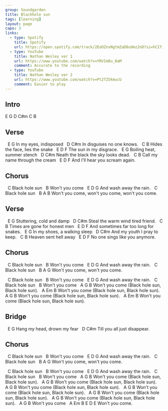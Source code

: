 ```yaml
---
group: Soundgarden
title: Blackhole sun
tags: [learning]
layout: page
capo: 3
links:
  - type: Spotify
    title: Spotify
    url: https://open.spotify.com/track/2EoOZnxNgtmZaD8uUmz2nD?si=hCIfi-IVQmaPcNsiafg69Q
  - type: YouTube
    title: Nathan Wesley ver 1 
    url: https://www.youtube.com/watch?v=YRVIm8u_BaM
    comment: Accurate to the recording
  - type: YouTube
    title: Nathan Wesley ver 2
    url: https://www.youtube.com/watch?v=Pt2TZSkmucU
    comment: Easier to play
---
```


## Intro

E G D C#m C B

## Verse

&nbsp;     E           G
In my eyes, indisposed
&nbsp;      D             C#m
In disguises no one knows.
&nbsp;          C               B
Hides the face, lies the snake
&nbsp;    E     D       F
The sun in my disgrace.
&nbsp;        E             G
Boiling heat, summer stench
&nbsp;           D                  C#m
Neath the black the sky looks dead.
&nbsp;        C                 B
Call my name through the cream
&nbsp;         E        D       F
And I'll hear you scream again.

## Chorus

&nbsp;           C
Black hole sun
&nbsp;          B
Won't you come
&nbsp;    E     D       G
And wash away the rain.
&nbsp;           C
Black hole sun
&nbsp;          B               A               B
Won't you come, won't you come, won't you come.

## Verse

&nbsp;      E              G
Stuttering, cold and damp
&nbsp;          D                C#m
Steal the warm wind tired friend.
&nbsp;          C               B
Times are gone for honest men
&nbsp;              E      D          F
And sometimes far too long for snakes.
&nbsp;       E                G
In my shoes, a walking sleep
&nbsp;       D               C#m
And my youth I pray to keep.
&nbsp;       C          B
Heaven sent hell away
&nbsp;       E          D      F
No one sings like you anymore.

## Chorus

&nbsp;           C
Black hole sun
&nbsp;          B
Won't you come
&nbsp;    E     D       G
And wash away the rain.
&nbsp;           C
Black hole sun
&nbsp;          B               A    G
Won't you come, won't you come.

&nbsp;           C
Black hole sun
&nbsp;          B
Won't you come
&nbsp;    E     D       G
And wash away the rain.
&nbsp;           C
Black hole sun
&nbsp;          B
Won't you come
&nbsp;          A                G               B
Won't you come (Black hole sun, Black hole sun).
&nbsp;          A                Em              B
Won't you come (Black hole sun, Black hole sun).
&nbsp;          A                G               B
Won't you come (Black hole sun, Black hole sun).
&nbsp;          A                Em              B
Won't you come (Black hole sun, Black hole sun).

## Bridge

&nbsp;        E              G
Hang my head, drown my fear
&nbsp;        D              C#m
Till you all just disappear.

## Chorus

&nbsp;           C
Black hole sun
&nbsp;          B
Won't you come
&nbsp;    E     D       G
And wash away the rain.
&nbsp;           C
Black hole sun
&nbsp;          B               A    G
Won't you come, won't you come.

&nbsp;           C
Black hole sun
&nbsp;          B
Won't you come
&nbsp;    E     D       G
And wash away the rain.
&nbsp;           C
Black hole sun
&nbsp;          B
Won't you come
&nbsp;          A                G               B
Won't you come (Black hole sun, Black hole sun).
&nbsp;          A                G               B
Won't you come (Black hole sun, Black hole sun).
&nbsp;          A                G               B
Won't you come (Black hole sun, Black hole sun).
&nbsp;          A                G               B
Won't you come (Black hole sun, Black hole sun).
&nbsp;          A                G               B
Won't you come (Black hole sun, Black hole sun).
&nbsp;          A                G               B
Won't you come (Black hole sun, Black hole sun).
&nbsp;          A   G B
Won't you come
&nbsp;          A   Em B  E D E
Won't you come.
